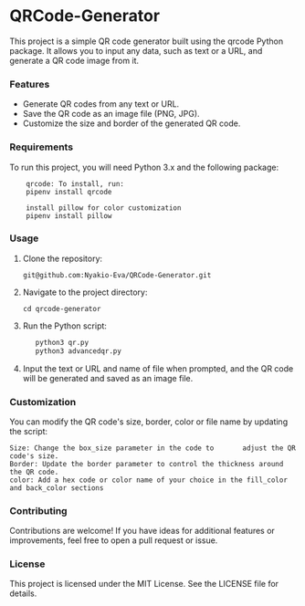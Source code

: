 # QRCode-Generator
This project is a simple QR code generator built using the qrcode Python package. It allows you to input any data, such as text or a URL, and generate a QR code image from it.

### Features
- Generate QR codes from any text or URL.
- Save the QR code as an image file (PNG, JPG).
- Customize the size and border of the generated QR code.

### Requirements
To run this project, you will need Python 3.x and the following package:

        qrcode: To install, run:
        pipenv install qrcode
        
        install pillow for color customization
        pipenv install pillow



### Usage
1. Clone the repository:  

       git@github.com:Nyakio-Eva/QRCode-Generator.git   

2. Navigate to the project directory:

       cd qrcode-generator

3. Run the Python script:
    ```bash
       python3 qr.py
       python3 advancedqr.py

4. Input the text or URL and name of file when prompted, and the QR code will be generated and saved as an image file.    

### Customization
You can modify the QR code's size, border, color or file name by updating the script:

    Size: Change the box_size parameter in the code to       adjust the QR code's size.
    Border: Update the border parameter to control the thickness around the QR code.
    color: Add a hex code or color name of your choice in the fill_color and back_color sections

### Contributing
Contributions are welcome! If you have ideas for additional features or improvements, feel free to open a pull request or issue.

### License
This project is licensed under the MIT License. See the LICENSE file for details.



